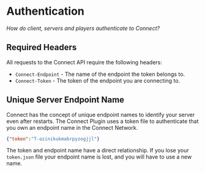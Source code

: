 # Authentication

_How do client, servers and players authenticate to Connect?_

## Required Headers

All requests to the Connect API require the following headers:
- `Connect-Endpoint` - The name of the endpoint the token belongs to.
- `Connect-Token` - The token of the endpoint you are connecting to.

## Unique Server Endpoint Name

Connect has the concept of unique endpoint names to identify your server even after restarts.
The Connect Plugin uses a token file to authenticate that you own an endpoint name in the Connect Network.

```json plugins/connect/token.json
{"token":"T-ozinikukmabrpyzogjjl"}
```

The token and endpoint name have a direct relationship.
If you lose your `token.json` file your endpoint name is lost, and you will have to use a new name.

[//]: # (## Super Endpoints)

[//]: # ()
[//]: # (TODO)

